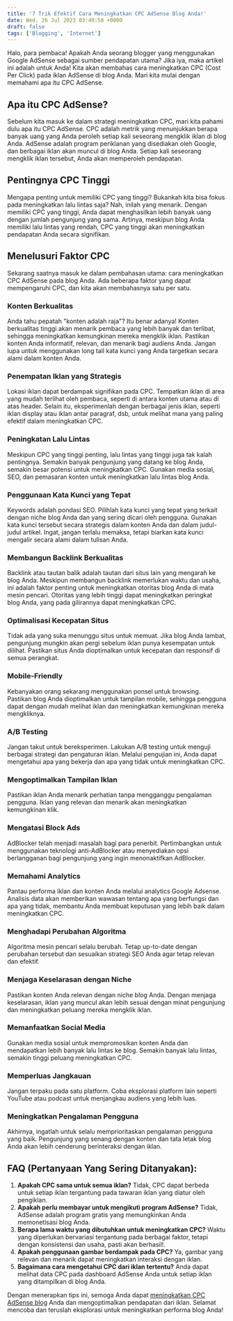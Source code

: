 ```yaml
---
title: '7 Trik Efektif Cara Meningkatkan CPC AdSense Blog Anda!'
date: Wed, 26 Jul 2023 03:49:58 +0000
draft: false
tags: ['Blogging', 'Internet']
---
```


Halo, para pembaca! Apakah Anda seorang blogger yang menggunakan Google AdSense sebagai sumber pendapatan utama? Jika iya, maka artikel ini adalah untuk Anda! Kita akan membahas cara meningkatkan CPC (Cost Per Click) pada iklan AdSense di blog Anda. Mari kita mulai dengan memahami apa itu CPC AdSense.

**Apa itu CPC AdSense?**
------------------------

Sebelum kita masuk ke dalam strategi meningkatkan CPC, mari kita pahami dulu apa itu CPC AdSense. CPC adalah metrik yang menunjukkan berapa banyak uang yang Anda peroleh setiap kali seseorang mengklik iklan di blog Anda. AdSense adalah program periklanan yang disediakan oleh Google, dan berbagai iklan akan muncul di blog Anda. Setiap kali seseorang mengklik iklan tersebut, Anda akan memperoleh pendapatan.

**Pentingnya CPC Tinggi**
-------------------------

Mengapa penting untuk memiliki CPC yang tinggi? Bukankah kita bisa fokus pada meningkatkan lalu lintas saja? Nah, inilah yang menarik. Dengan memiliki CPC yang tinggi, Anda dapat menghasilkan lebih banyak uang dengan jumlah pengunjung yang sama. Artinya, meskipun blog Anda memiliki lalu lintas yang rendah, CPC yang tinggi akan meningkatkan pendapatan Anda secara signifikan.

**Menelusuri Faktor CPC**
-------------------------

Sekarang saatnya masuk ke dalam pembahasan utama: cara meningkatkan CPC AdSense pada blog Anda. Ada beberapa faktor yang dapat mempengaruhi CPC, dan kita akan membahasnya satu per satu.

### **Konten Berkualitas**

Anda tahu pepatah "konten adalah raja"? Itu benar adanya! Konten berkualitas tinggi akan menarik pembaca yang lebih banyak dan terlibat, sehingga meningkatkan kemungkinan mereka mengklik iklan. Pastikan konten Anda informatif, relevan, dan menarik bagi audiens Anda. Jangan lupa untuk menggunakan long tail kata kunci yang Anda targetkan secara alami dalam konten Anda.

### **Penempatan Iklan yang Strategis**

Lokasi iklan dapat berdampak signifikan pada CPC. Tempatkan iklan di area yang mudah terlihat oleh pembaca, seperti di antara konten utama atau di atas header. Selain itu, eksperimenlah dengan berbagai jenis iklan, seperti iklan display atau iklan antar paragraf, dsb, untuk melihat mana yang paling efektif dalam meningkatkan CPC.

### **Peningkatan Lalu Lintas**

Meskipun CPC yang tinggi penting, lalu lintas yang tinggi juga tak kalah pentingnya. Semakin banyak pengunjung yang datang ke blog Anda, semakin besar potensi untuk meningkatkan CPC. Gunakan media sosial, SEO, dan pemasaran konten untuk meningkatkan lalu lintas blog Anda.

### **Penggunaan Kata Kunci yang Tepat**

Keywords adalah pondasi SEO. Pilihlah kata kunci yang tepat yang terkait dengan niche blog Anda dan yang sering dicari oleh pengguna. Gunakan kata kunci tersebut secara strategis dalam konten Anda dan dalam judul-judul artikel. Ingat, jangan terlalu memaksa, tetapi biarkan kata kunci mengalir secara alami dalam tulisan Anda.

### **Membangun Backlink Berkualitas**

Backlink atau tautan balik adalah tautan dari situs lain yang mengarah ke blog Anda. Meskipun membangun backlink memerlukan waktu dan usaha, ini adalah faktor penting untuk meningkatkan otoritas blog Anda di mata mesin pencari. Otoritas yang lebih tinggi dapat meningkatkan peringkat blog Anda, yang pada gilirannya dapat meningkatkan CPC.

### **Optimalisasi Kecepatan Situs**

Tidak ada yang suka menunggu situs untuk memuat. Jika blog Anda lambat, pengunjung mungkin akan pergi sebelum iklan punya kesempatan untuk dilihat. Pastikan situs Anda dioptimalkan untuk kecepatan dan responsif di semua perangkat.

### **Mobile-Friendly**

Kebanyakan orang sekarang menggunakan ponsel untuk browsing. Pastikan blog Anda dioptimalkan untuk tampilan mobile, sehingga pengguna dapat dengan mudah melihat iklan dan meningkatkan kemungkinan mereka mengkliknya.

### **A/B Testing**

Jangan takut untuk bereksperimen. Lakukan A/B testing untuk menguji berbagai strategi dan pengaturan iklan. Melalui pengujian ini, Anda dapat mengetahui apa yang bekerja dan apa yang tidak untuk meningkatkan CPC.

### **Mengoptimalkan Tampilan Iklan**

Pastikan iklan Anda menarik perhatian tanpa mengganggu pengalaman pengguna. Iklan yang relevan dan menarik akan meningkatkan kemungkinan klik.

### **Mengatasi Block Ads**

AdBlocker telah menjadi masalah bagi para penerbit. Pertimbangkan untuk menggunakan teknologi anti-AdBlocker atau menyediakan opsi berlangganan bagi pengunjung yang ingin menonaktifkan AdBlocker.

### **Memahami Analytics**

Pantau performa iklan dan konten Anda melalui analytics Google Adsense. Analisis data akan memberikan wawasan tentang apa yang berfungsi dan apa yang tidak, membantu Anda membuat keputusan yang lebih baik dalam meningkatkan CPC.

### **Menghadapi Perubahan Algoritma**

Algoritma mesin pencari selalu berubah. Tetap up-to-date dengan perubahan tersebut dan sesuaikan strategi SEO Anda agar tetap relevan dan efektif.

### **Menjaga Keselarasan dengan Niche**

Pastikan konten Anda relevan dengan niche blog Anda. Dengan menjaga keselarasan, iklan yang muncul akan lebih sesuai dengan minat pengunjung dan meningkatkan peluang mereka mengklik iklan.

### **Memanfaatkan Social Media**

Gunakan media sosial untuk mempromosikan konten Anda dan mendapatkan lebih banyak lalu lintas ke blog. Semakin banyak lalu lintas, semakin tinggi peluang meningkatkan CPC.

### **Memperluas Jangkauan**

Jangan terpaku pada satu platform. Coba eksplorasi platform lain seperti YouTube atau podcast untuk menjangkau audiens yang lebih luas.

### **Meningkatkan Pengalaman Pengguna**

Akhirnya, ingatlah untuk selalu memprioritaskan pengalaman pengguna yang baik. Pengunjung yang senang dengan konten dan tata letak blog Anda akan lebih cenderung berinteraksi dengan iklan.

FAQ (Pertanyaan Yang Sering Ditanyakan):
----------------------------------------

1.  **Apakah CPC sama untuk semua iklan?** Tidak, CPC dapat berbeda untuk setiap iklan tergantung pada tawaran iklan yang diatur oleh pengiklan.
2.  **Apakah perlu membayar untuk mengikuti program AdSense?** Tidak, AdSense adalah program gratis yang memungkinkan Anda memonetisasi blog Anda.
3.  **Berapa lama waktu yang dibutuhkan untuk meningkatkan CPC?** Waktu yang diperlukan bervariasi tergantung pada berbagai faktor, tetapi dengan konsistensi dan usaha, pasti akan berhasil!.
4.  **Apakah penggunaan gambar berdampak pada CPC?** Ya, gambar yang relevan dan menarik dapat meningkatkan interaksi dengan iklan.
5.  **Bagaimana cara mengetahui CPC dari iklan tertentu?** Anda dapat melihat data CPC pada dashboard AdSense Anda untuk setiap iklan yang ditampilkan di blog Anda.

Dengan menerapkan tips ini, semoga Anda dapat [meningkatkan CPC AdSense blog](https://blog.ajiekusumadhany.com/cara-meningkatkan-cpc-adsense-blog/) Anda dan mengoptimalkan pendapatan dari iklan. Selamat mencoba dan teruslah eksplorasi untuk meningkatkan performa blog Anda!